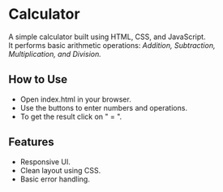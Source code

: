 # Calculator
A simple calculator built using HTML, CSS, and JavaScript.  
It performs basic arithmetic operations: *Addition, Subtraction, Multiplication, and Division.*

## How to Use

- Open index.html in your browser.
- Use the buttons to enter numbers and operations.
- To get the result click on " = ".

## Features

- Responsive UI.
- Clean layout using CSS.
- Basic error handling.
